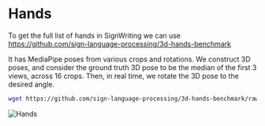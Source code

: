 # Hands

To get the full list of hands in SignWriting we can use
https://github.com/sign-language-processing/3d-hands-benchmark

It has MediaPipe poses from various crops and rotations.
We construct 3D poses, and consider the ground truth 3D pose to be the median of the first 3 views, across 16 crops.
Then, in real time, we rotate the 3D pose to the desired angle.

```bash
wget https://github.com/sign-language-processing/3d-hands-benchmark/raw/master/benchmark/systems/mediapipe/v0.10.3.npy
```

![Hands](hands.gif)